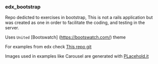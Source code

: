 ### edx_bootstrap

Repo dedicted to exercises in bootstrap, This is not a rails application but was created as one in order to facilitate the coding, and testing in the server.

Uses ``United`` [Bootswatch] (https://bootswatch.com/) theme 

For examples from edx check [This repo git](https://github.com/MicrosoftLearning/Bootstrap-edX)

Images used in examples like Carousel are generated with [PLacehold.it](http://placehold.it/)

